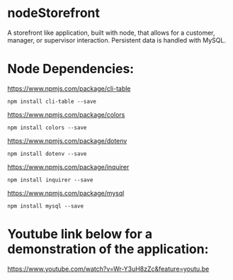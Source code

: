 # nodeStorefront
A storefront like application, built with node, that allows for a customer, manager, or supervisor interaction.  Persistent data is handled with MySQL.

# Node Dependencies:

https://www.npmjs.com/package/cli-table

```
npm install cli-table --save
```

https://www.npmjs.com/package/colors

```
npm install colors --save
```

https://www.npmjs.com/package/dotenv

```
npm install dotenv --save
```

https://www.npmjs.com/package/inquirer

```
npm install inquirer --save
```

https://www.npmjs.com/package/mysql

```
npm install mysql --save
```

# Youtube link below for a demonstration of the application:

https://www.youtube.com/watch?v=Wr-Y3uH8zZc&feature=youtu.be
